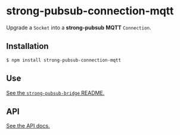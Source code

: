 # strong-pubsub-connection-mqtt

Upgrade a `Socket` into a **strong-pubsub** **MQTT** `Connection`.

## Installation

```
$ npm install strong-pubsub-connection-mqtt
```

## Use

[See the `strong-pubsub-bridge` README.](http://github.com/strongloop/strong-pubsub-bridge)

## API

[See the API docs.](http://apidocs.strongloop.com/strong-pubsub-connection-mqtt)
